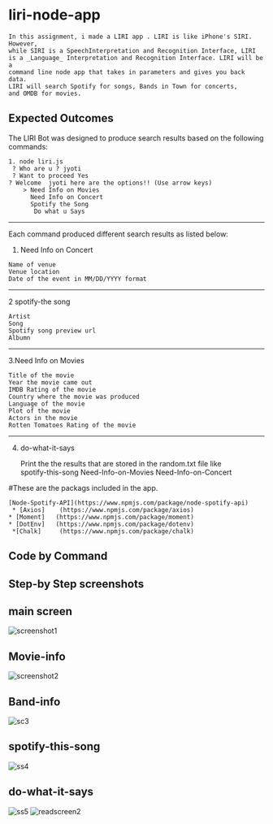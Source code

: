 # liri-node-app
    In this assignment, i made a LIRI app . LIRI is like iPhone's SIRI. However, 
    while SIRI is a SpeechInterpretation and Recognition Interface, LIRI
    is a _Language_ Interpretation and Recognition Interface. LIRI will be a 
    command line node app that takes in parameters and gives you back data.
    LIRI will search Spotify for songs, Bands in Town for concerts,
    and OMDB for movies.                                                                                                                                                                                                                                                          
Expected Outcomes
-------------------------
The LIRI Bot was designed to produce search results based on the following commands:

    1. node liri.js
     ? Who are u ? jyoti
     ? Want to proceed Yes
    ? Welcome  jyoti here are the options!! (Use arrow keys)
        > Need Info on Movies
          Need Info on Concert
          Spotify the Song
           Do what u Says

--------------------------------------------------------------------
  Each command produced different search results as listed below:
  1. Need Info on Concert 

    Name of venue
    Venue location
    Date of the event in MM/DD/YYYY format

--------------------------------------------------------------------------------
2 spotify-the song  

    Artist
    Song
    Spotify song preview url
    Albumn

----------------------------------------------------------------------------------
3.Need Info on Movies

    Title of the movie
    Year the movie came out
    IMDB Rating of the movie
    Country where the movie was produced
    Language of the movie
    Plot of the movie
    Actors in the movie
    Rotten Tomatoes Rating of the movie

--------------------------------------------------------------------------------

4. do-what-it-says

    Print the the results that are stored in the random.txt file
    like    
         spotify-this-song
         Need-Info-on-Movies
         Need-Info-on-Concert
    
#These are the packags included in the app.
    
    [Node-Spotify-API](https://www.npmjs.com/package/node-spotify-api)
     * [Axios]    (https://www.npmjs.com/package/axios)
    * [Moment]   (https://www.npmjs.com/package/moment)
    * [DotEnv]   (https://www.npmjs.com/package/dotenv)
     *[Chalk]     (https://www.npmjs.com/package/chalk)
   
Code by Command
------------------------------

Step-by Step screenshots
------------------------------
main screen
-----------------------------------------------

![screenshot1](https://user-images.githubusercontent.com/48188772/60153254-53a37800-97a9-11e9-90bc-6dd22f24f254.png)

Movie-info
----------------------------------------
![screenshot2](https://user-images.githubusercontent.com/48188772/60153316-7cc40880-97a9-11e9-8919-4c5b0f694ebb.png)

Band-info
--------------------------------------------

![sc3](https://user-images.githubusercontent.com/48188772/60153359-a41ad580-97a9-11e9-856b-426edf35cde2.png)

spotify-this-song
--------------------

![ss4](https://user-images.githubusercontent.com/48188772/60153386-b432b500-97a9-11e9-85e4-9b8a9e0da653.png)

do-what-it-says
---------------------
![ss5](https://user-images.githubusercontent.com/48188772/60153400-bd238680-97a9-11e9-8183-aa7b730304d3.png)
![readscreen2](https://user-images.githubusercontent.com/48188772/60153736-cd883100-97aa-11e9-8b30-0bc1de198554.png)





    
    
    
    
